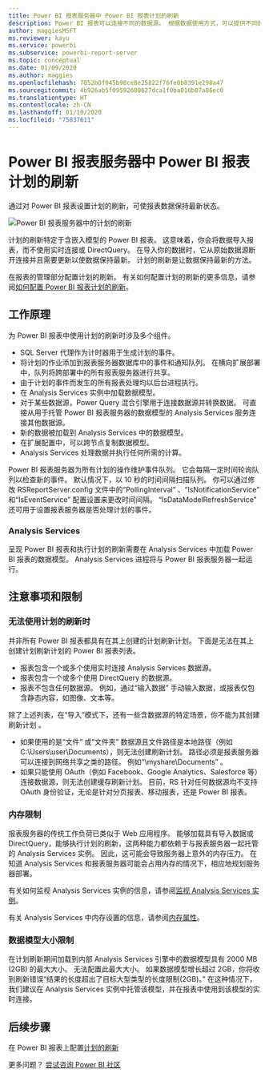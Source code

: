 ```yaml
---
title: Power BI 报表服务器中 Power BI 报表计划的刷新
description: Power BI 报表可以连接不同的数据源。 根据数据使用方式，可以提供不同的数据源。
author: maggiesMSFT
ms.reviewer: kayu
ms.service: powerbi
ms.subservice: powerbi-report-server
ms.topic: conceptual
ms.date: 01/09/2020
ms.author: maggies
ms.openlocfilehash: 7052b0f045b98ce8e25822f76fe0b8391e298a47
ms.sourcegitcommit: 4b926ab5f09592680627dca1f0ba016b07a86ec0
ms.translationtype: HT
ms.contentlocale: zh-CN
ms.lasthandoff: 01/10/2020
ms.locfileid: "75837611"
---
```

# <a name="power-bi-report-scheduled-refresh-in-power-bi-report-server"></a>Power BI 报表服务器中 Power BI 报表计划的刷新
通过对 Power BI 报表设置计划的刷新，可使报表数据保持最新状态。

![Power BI 报表服务器中的计划的刷新](media/scheduled-refresh/scheduled-refresh-success.png)

计划的刷新特定于含嵌入模型的 Power BI 报表。 这意味着，你会将数据导入报表，而不使用实时连接或 DirectQuery。 在导入你的数据时，它从原始数据源断开连接并且需要更新以使数据保持最新。 计划的刷新是让数据保持最新的方法。

在报表的管理部分配置计划的刷新。 有关如何配置计划的刷新的更多信息，请参阅[如何配置 Power BI 报表计划的刷新](configure-scheduled-refresh.md)。

## <a name="how-this-works"></a>工作原理
为 Power BI 报表中使用计划的刷新时涉及多个组件。

* SQL Server 代理作为计时器用于生成计划的事件。
* 将计划的作业添加到报表服务器数据库中的事件和通知队列。 在横向扩展部署中，队列将跨部署中的所有报表服务器进行共享。
* 由于计划的事件而发生的所有报表处理均以后台进程执行。
* 在 Analysis Services 实例中加载数据模型。
* 对于某些数据源，Power Query 混合引擎用于连接数据源并转换数据。 可直接从用于托管 Power BI 报表服务器的数据模型的 Analysis Services 服务连接其他数据源。
* 新的数据被加载到 Analysis Services 中的数据模型。
* 在扩展配置中，可以跨节点复制数据模型。
* Analysis Services 处理数据并执行任何所需的计算。

Power BI 报表服务器为所有计划的操作维护事件队列。 它会每隔一定时间轮询队列以检查新的事件。 默认情况下，以 10 秒的时间间隔扫描队列。 你可以通过修改 RSReportServer.config 文件中的“PollingInterval”  、“IsNotificationService”  和“IsEventService”  配置设置来更改时间间隔。 “IsDataModelRefreshService”  还可用于设置报表服务器是否处理计划的事件。

### <a name="analysis-services"></a>Analysis Services
呈现 Power BI 报表和执行计划的刷新需要在 Analysis Services 中加载 Power BI 报表的数据模型。 Analysis Services 进程将与 Power BI 报表服务器一起运行。

## <a name="considerations-and-limitations"></a>注意事项和限制
### <a name="when-scheduled-refresh-cant-be-used"></a>无法使用计划的刷新时
并非所有 Power BI 报表都具有在其上创建的计划刷新计划。 下面是无法在其上创建计划刷新计划的 Power BI 报表列表。

* 报表包含一个或多个使用实时连接 Analysis Services 数据源。
* 报表包含一个或多个使用 DirectQuery 的数据源。
* 报表不包含任何数据源。 例如，通过“输入数据”  手动输入数据，或报表仅包含静态内容，如图像、文本等。

除了上述列表，在“导入”模式下，还有一些含数据源的特定场景，你不能为其创建刷新计划  。

* 如果使用的是“文件”  或“文件夹”  数据源且文件路径是本地路径（例如 C:\Users\user\Documents），则无法创建刷新计划。 路径必须是报表服务器可以连接到网络共享之类的路径。 例如“\\myshare\Documents”  。
* 如果只能使用 OAuth（例如 Facebook、Google Analytics、Salesforce 等）连接数据源，则无法创建缓存刷新计划。 目前，RS 针对任何数据源均不支持 OAuth 身份验证，无论是针对分页报表、移动报表，还是 Power BI 报表。

### <a name="memory-limits"></a>内存限制
报表服务器的传统工作负荷已类似于 Web 应用程序。 能够加载具有导入数据或 DirectQuery，能够执行计划的刷新，这两种能力都依赖于与报表服务器一起托管的 Analysis Services 实例。 因此，这可能会导致服务器上意外的内存压力。 在知道 Analysis Services 和报表服务器可能会占用内存的情况下，相应地规划服务器部署。

有关如何监视 Analysis Services 实例的信息，请参阅[监视 Analysis Services 实例](https://docs.microsoft.com/sql/analysis-services/instances/monitor-an-analysis-services-instance)。

有关 Analysis Services 中内存设置的信息，请参阅[内存属性](https://docs.microsoft.com/sql/analysis-services/server-properties/memory-properties)。

### <a name="data-model-size-limit"></a>数据模型大小限制
在计划刷新期间加载到内部 Analysis Services 引擎中的数据模型具有 2000 MB (2GB) 的最大大小。 无法配置此最大大小。 如果数据模型增长超过 2GB，你将收到刷新错误“结果的长度超出了目标大型类型的长度限制(2GB)。” 在这种情况下，我们建议在 Analysis Services 实例中托管该模型，并在报表中使用到该模型的实时连接。

## <a name="next-steps"></a>后续步骤
在 Power BI 报表上配置[计划的刷新](configure-scheduled-refresh.md)

更多问题？ [尝试咨询 Power BI 社区](https://community.powerbi.com/)
